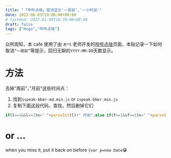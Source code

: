 ```yaml
---
title: "「哔哔点啥」取消显示'一周前','一小时前'"
date: 2022-06-03T19:00:00+08:00
# lastmod: 2022-01-09T16:39:00+08:00
draft: false
tags: ["Hugo","哔哔点啥"]
---
```

众所周知，本 cafe 使用了由 `木*5` 老师开发的[哔哔点啥](https://immmmm.com/bb-by-wechat-pro/)页面，本贴记录一下如何取消`“一周前”`等提示，回归无聊的`YYYY-MM-DD`天数显示。
# 方法
去掉“周前”，”月前“这些时间点：
1. 找到`ispeak-bber-md.min.js` or `ispeak-bber.min.js`
2. 复制下面这段代码，查找，然后删掉它们
```js
if(l>=1&&l<=3)n=" "+parseInt(l)+" 月前";else if(f>=1&&f<=3)n=" "+parseInt(f)+" 周前";else if(c>=1&&c<=6)n=" "+parseInt(c)+" 天前";else if(u>=1&&u<=23)n=" "+parseInt(u)+" 小时前";else if(a>=1&&a<=59)n=" "+parseInt(a)+" 分钟前";else if(s>=0&&s<=r)n="刚刚";else
```

# or ...
when you miss it, put it back on before `{var p=new Date`😁
